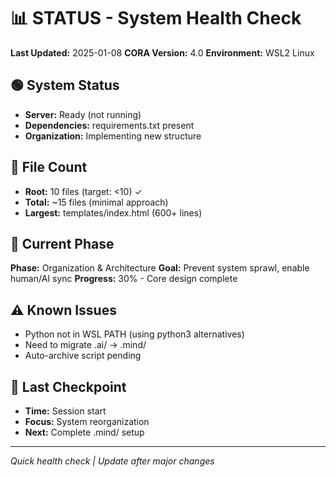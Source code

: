 # 📊 STATUS - System Health Check

**Last Updated:** 2025-01-08
**CORA Version:** 4.0
**Environment:** WSL2 Linux

## 🟢 System Status
- **Server:** Ready (not running)
- **Dependencies:** requirements.txt present
- **Organization:** Implementing new structure

## 📁 File Count
- **Root:** 10 files (target: <10) ✓
- **Total:** ~15 files (minimal approach)
- **Largest:** templates/index.html (600+ lines)

## 🎯 Current Phase
**Phase:** Organization & Architecture
**Goal:** Prevent system sprawl, enable human/AI sync
**Progress:** 30% - Core design complete

## ⚠️ Known Issues
- Python not in WSL PATH (using python3 alternatives)
- Need to migrate .ai/ → .mind/
- Auto-archive script pending

## 💾 Last Checkpoint
- **Time:** Session start
- **Focus:** System reorganization
- **Next:** Complete .mind/ setup

---
*Quick health check | Update after major changes*
